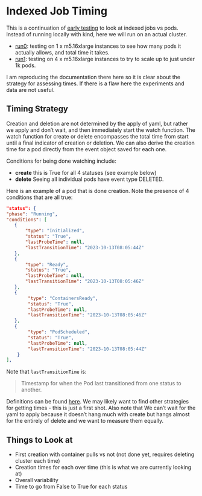 # Indexed Job Timing

This is a continuation of [early testing](../../google/indexed-job-timing) to look at indexed jobs vs pods. Instead
of running locally with kind, here we will run on an actual cluster.

- [run0](run0): testing on 1 x m5.16xlarge instances to see how many pods it actually allows, and total time it takes.
- [run1](run1): testing on 4 x m5.16xlarge instances to try to scale up to just under 1k pods.

I am reproducing the documentation there here so it is clear about the strategy for assessing times. If there is a flaw here
the experiments and data are not useful.

## Timing Strategy

Creation and deletion are not determined by the apply of yaml, but rather we apply and don’t wait, and then immediately start the watch function. The watch function for create or delete encompasses the total time from start until a final indicator of creation or deletion. We can also derive the creation time for a pod directly from the event object saved for each one.

Conditions for being done watching include:

  - **create** this is True for all 4 statuses (see example below)
  - **delete** Seeing all individual pods have event type DELETED.

Here is an example of a pod that is done creation. Note the presence of 4 conditions that are all true:

```json
"status": {
"phase": "Running",
"conditions": [
   {
       "type": "Initialized",
       "status": "True",
       "lastProbeTime": null,
       "lastTransitionTime": "2023-10-13T08:05:44Z"
   },
   {
       "type": "Ready",
       "status": "True",
       "lastProbeTime": null,
       "lastTransitionTime": "2023-10-13T08:05:46Z"
   },
   {
        "type": "ContainersReady",
        "status": "True",
        "lastProbeTime": null,
        "lastTransitionTime": "2023-10-13T08:05:46Z"
   },
   {
        "type": "PodScheduled",
        "status": "True",
        "lastProbeTime": null,
        "lastTransitionTime": "2023-10-13T08:05:44Z"
    }
],
```

Note that `lastTransitionTime` is:

> Timestamp for when the Pod last transitioned from one status to another.

Definitions can be found [here](https://kubernetes.io/docs/concepts/workloads/pods/pod-lifecycle/). We may likely want to find other strategies for getting times - this is just a first shot. Also note that We can’t wait for the yaml to apply because it doesn’t hang much with create but hangs almost for the entirely of delete and we want to measure them equally.

## Things to Look at

- First creation with container pulls vs not (not done yet, requires deleting cluster each time)
- Creation times for each over time (this is what we are currently looking at)
- Overall variability 
- Time to go from False to True for each status
